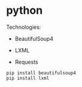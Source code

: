 # python


Technologies:

* BeautifulSoup4
  
* LXML

* Requests

```
pip install beautifulsoup4
pip install lxml
```

<!-- advice https://www.youtube.com/watch?v=XVv6mJpFOb0 -->